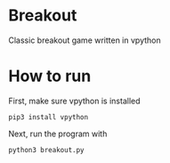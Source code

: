 # Breakout
Classic breakout game written in vpython

# How to run
First, make sure vpython is installed

    pip3 install vpython
    
Next, run the program with

    python3 breakout.py

